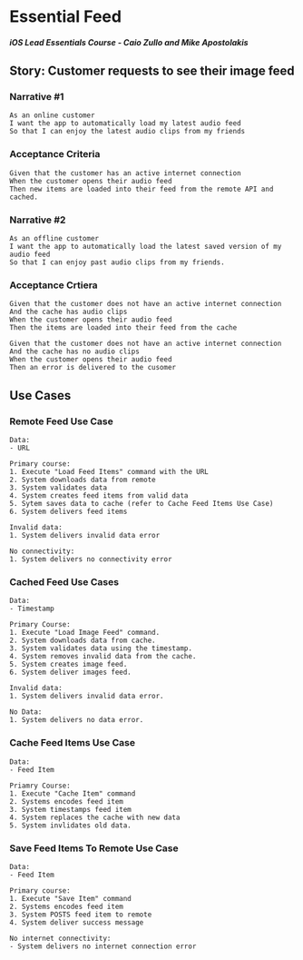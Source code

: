 # Essential Feed
##### iOS Lead Essentials Course - Caio Zullo and Mike Apostolakis 

## Story: Customer requests to see their image feed
### Narrative #1
```
As an online customer 
I want the app to automatically load my latest audio feed
So that I can enjoy the latest audio clips from my friends
```

### Acceptance Criteria
```
Given that the customer has an active internet connection
When the customer opens their audio feed
Then new items are loaded into their feed from the remote API and cached.
```

### Narrative #2
```
As an offline customer
I want the app to automatically load the latest saved version of my audio feed
So that I can enjoy past audio clips from my friends.
```

### Acceptance Crtiera
```
Given that the customer does not have an active internet connection
And the cache has audio clips
When the customer opens their audio feed
Then the items are loaded into their feed from the cache
```
```
Given that the customer does not have an active internet connection
And the cache has no audio clips
When the customer opens their audio feed
Then an error is delivered to the cusomer
```

## Use Cases

### Remote Feed Use Case
```
Data:
- URL

Primary course:
1. Execute "Load Feed Items" command with the URL
2. System downloads data from remote
3. System validates data
4. System creates feed items from valid data
5. Sytem saves data to cache (refer to Cache Feed Items Use Case)
6. System delivers feed items

Invalid data:
1. System delivers invalid data error

No connectivity:
1. System delivers no connectivity error
```

### Cached Feed Use Cases
```
Data:
- Timestamp

Primary Course:
1. Execute "Load Image Feed" command.
2. System downloads data from cache.
3. System validates data using the timestamp.
4. System removes invalid data from the cache.
5. System creates image feed.
6. System deliver images feed.

Invalid data:
1. System delivers invalid data error.

No Data:
1. System delivers no data error.
```

### Cache Feed Items Use Case
```
Data:
- Feed Item

Priamry Course:
1. Execute "Cache Item" command
2. Systems encodes feed item
3. System timestamps feed item
4. System replaces the cache with new data
5. System invlidates old data.
```

### Save Feed Items To Remote Use Case
```
Data:
- Feed Item

Primary course:
1. Execute "Save Item" command
2. Systems encodes feed item
3. System POSTS feed item to remote
4. System deliver success message

No internet connectivity:
- System delivers no internet connection error
```
